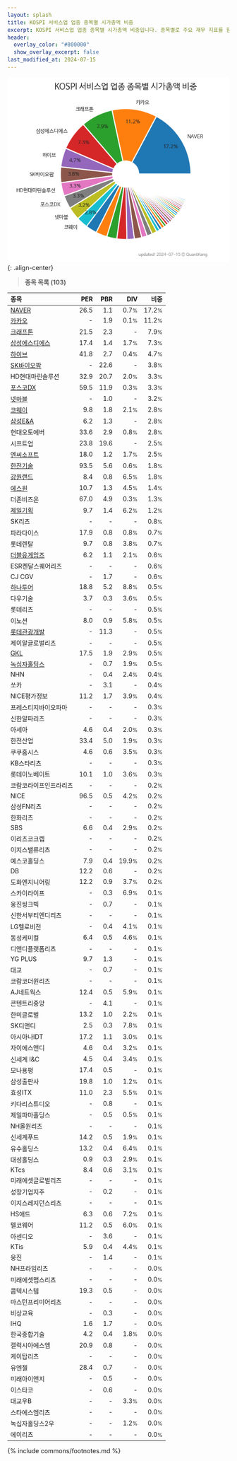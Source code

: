 ```yaml
---
layout: splash
title: KOSPI 서비스업 업종 종목별 시가총액 비중
excerpt: KOSPI 서비스업 업종 종목별 시가총액 비중입니다. 종목별로 주요 재무 지표를 함께 표시합니다.
header:
  overlay_color: "#800000"
  show_overlay_excerpt: false
last_modified_at: 2024-07-15
---
```



![KOSPI 서비스업 업종 종목별 시가총액 비중](/stats/sector/images/kospi_업종_서비스업_종목.png){: .align-center}


> **종목 목록 (103)**<a id="list"></a>

| **종목** | **PER** | **PBR** | **DIV** | **비중** |
| :------- | ------: | ------: | ------: | -------: |
| [NAVER](/035420/) | 26.5 | 1.1 | 0.7<small>%</small> | 17.2<small>%</small> |
| [카카오](/035720/) | - | 1.9 | 0.1<small>%</small> | 11.2<small>%</small> |
| [크래프톤](/259960/) | 21.5 | 2.3 | - | 7.9<small>%</small> |
| [삼성에스디에스](/018260/) | 17.4 | 1.4 | 1.7<small>%</small> | 7.3<small>%</small> |
| [하이브](/352820/) | 41.8 | 2.7 | 0.4<small>%</small> | 4.7<small>%</small> |
| [SK바이오팜](/326030/) | - | 22.6 | - | 3.8<small>%</small> |
| HD현대마린솔루션 | 32.9 | 20.7 | 2.0<small>%</small> | 3.3<small>%</small> |
| [포스코DX](/022100/) | 59.5 | 11.9 | 0.3<small>%</small> | 3.3<small>%</small> |
| [넷마블](/251270/) | - | 1.0 | - | 3.2<small>%</small> |
| [코웨이](/021240/) | 9.8 | 1.8 | 2.1<small>%</small> | 2.8<small>%</small> |
| [삼성E&A](/028050/) | 6.2 | 1.3 | - | 2.8<small>%</small> |
| 현대오토에버 | 33.6 | 2.9 | 0.8<small>%</small> | 2.8<small>%</small> |
| 시프트업 | 23.8 | 19.6 | - | 2.5<small>%</small> |
| [엔씨소프트](/036570/) | 18.0 | 1.2 | 1.7<small>%</small> | 2.5<small>%</small> |
| [한전기술](/052690/) | 93.5 | 5.6 | 0.6<small>%</small> | 1.8<small>%</small> |
| [강원랜드](/035250/) | 8.4 | 0.8 | 6.5<small>%</small> | 1.8<small>%</small> |
| [에스원](/012750/) | 10.7 | 1.3 | 4.5<small>%</small> | 1.4<small>%</small> |
| 더존비즈온 | 67.0 | 4.9 | 0.3<small>%</small> | 1.3<small>%</small> |
| [제일기획](/030000/) | 9.7 | 1.4 | 6.2<small>%</small> | 1.2<small>%</small> |
| SK리츠 | - | - | - | 0.8<small>%</small> |
| 파라다이스 | 17.9 | 0.8 | 0.8<small>%</small> | 0.7<small>%</small> |
| 롯데렌탈 | 9.7 | 0.8 | 3.8<small>%</small> | 0.7<small>%</small> |
| [더블유게임즈](/192080/) | 6.2 | 1.1 | 2.1<small>%</small> | 0.6<small>%</small> |
| ESR켄달스퀘어리츠 | - | - | - | 0.6<small>%</small> |
| CJ CGV | - | 1.7 | - | 0.6<small>%</small> |
| [하나투어](/039130/) | 18.8 | 5.2 | 8.8<small>%</small> | 0.5<small>%</small> |
| 다우기술 | 3.7 | 0.3 | 3.6<small>%</small> | 0.5<small>%</small> |
| 롯데리츠 | - | - | - | 0.5<small>%</small> |
| 이노션 | 8.0 | 0.9 | 5.8<small>%</small> | 0.5<small>%</small> |
| [롯데관광개발](/032350/) | - | 11.3 | - | 0.5<small>%</small> |
| 제이알글로벌리츠 | - | - | - | 0.5<small>%</small> |
| [GKL](/114090/) | 17.5 | 1.9 | 2.9<small>%</small> | 0.5<small>%</small> |
| [녹십자홀딩스](/005250/) | - | 0.7 | 1.9<small>%</small> | 0.5<small>%</small> |
| NHN | - | 0.4 | 2.4<small>%</small> | 0.4<small>%</small> |
| 쏘카 | - | 3.1 | - | 0.4<small>%</small> |
| NICE평가정보 | 11.2 | 1.7 | 3.9<small>%</small> | 0.4<small>%</small> |
| 프레스티지바이오파마 | - | - | - | 0.3<small>%</small> |
| 신한알파리츠 | - | - | - | 0.3<small>%</small> |
| 아세아 | 4.6 | 0.4 | 2.0<small>%</small> | 0.3<small>%</small> |
| 한전산업 | 33.4 | 5.0 | 1.9<small>%</small> | 0.3<small>%</small> |
| 쿠쿠홈시스 | 4.6 | 0.6 | 3.5<small>%</small> | 0.3<small>%</small> |
| KB스타리츠 | - | - | - | 0.3<small>%</small> |
| 롯데이노베이트 | 10.1 | 1.0 | 3.6<small>%</small> | 0.3<small>%</small> |
| 코람코라이프인프라리츠 | - | - | - | 0.2<small>%</small> |
| NICE | 96.5 | 0.5 | 4.2<small>%</small> | 0.2<small>%</small> |
| 삼성FN리츠 | - | - | - | 0.2<small>%</small> |
| 한화리츠 | - | - | - | 0.2<small>%</small> |
| SBS | 6.6 | 0.4 | 2.9<small>%</small> | 0.2<small>%</small> |
| 이리츠코크렙 | - | - | - | 0.2<small>%</small> |
| 이지스밸류리츠 | - | - | - | 0.2<small>%</small> |
| 예스코홀딩스 | 7.9 | 0.4 | 19.9<small>%</small> | 0.2<small>%</small> |
| DB | 12.2 | 0.6 | - | 0.2<small>%</small> |
| 도화엔지니어링 | 12.2 | 0.9 | 3.7<small>%</small> | 0.2<small>%</small> |
| 스카이라이프 | - | 0.3 | 6.9<small>%</small> | 0.1<small>%</small> |
| 웅진씽크빅 | - | 0.7 | - | 0.1<small>%</small> |
| 신한서부티엔디리츠 | - | - | - | 0.1<small>%</small> |
| LG헬로비전 | - | 0.4 | 4.1<small>%</small> | 0.1<small>%</small> |
| 동성케미컬 | 6.4 | 0.5 | 4.6<small>%</small> | 0.1<small>%</small> |
| 디앤디플랫폼리츠 | - | - | - | 0.1<small>%</small> |
| YG PLUS | 9.7 | 1.3 | - | 0.1<small>%</small> |
| 대교 | - | 0.7 | - | 0.1<small>%</small> |
| 코람코더원리츠 | - | - | - | 0.1<small>%</small> |
| AJ네트웍스 | 12.4 | 0.5 | 5.9<small>%</small> | 0.1<small>%</small> |
| 콘텐트리중앙 | - | 4.1 | - | 0.1<small>%</small> |
| 한미글로벌 | 13.2 | 1.0 | 2.2<small>%</small> | 0.1<small>%</small> |
| SK디앤디 | 2.5 | 0.3 | 7.8<small>%</small> | 0.1<small>%</small> |
| 아시아나IDT | 17.2 | 1.1 | 3.0<small>%</small> | 0.1<small>%</small> |
| 자이에스앤디 | 4.6 | 0.4 | 3.2<small>%</small> | 0.1<small>%</small> |
| 신세계 I&C | 4.5 | 0.4 | 3.4<small>%</small> | 0.1<small>%</small> |
| 모나용평 | 17.4 | 0.5 | - | 0.1<small>%</small> |
| 삼성출판사 | 19.8 | 1.0 | 1.2<small>%</small> | 0.1<small>%</small> |
| 효성ITX | 11.0 | 2.3 | 5.5<small>%</small> | 0.1<small>%</small> |
| 키다리스튜디오 | - | 0.8 | - | 0.1<small>%</small> |
| 제일파마홀딩스 | - | 0.5 | 0.5<small>%</small> | 0.1<small>%</small> |
| NH올원리츠 | - | - | - | 0.1<small>%</small> |
| 신세계푸드 | 14.2 | 0.5 | 1.9<small>%</small> | 0.1<small>%</small> |
| 유수홀딩스 | 13.2 | 0.4 | 6.4<small>%</small> | 0.1<small>%</small> |
| 대성홀딩스 | 0.9 | 0.3 | 2.9<small>%</small> | 0.1<small>%</small> |
| KTcs | 8.4 | 0.6 | 3.1<small>%</small> | 0.1<small>%</small> |
| 미래에셋글로벌리츠 | - | - | - | 0.1<small>%</small> |
| 성창기업지주 | - | 0.2 | - | 0.1<small>%</small> |
| 이지스레지던스리츠 | - | - | - | 0.1<small>%</small> |
| HS애드 | 6.3 | 0.6 | 7.2<small>%</small> | 0.1<small>%</small> |
| 텔코웨어 | 11.2 | 0.5 | 6.0<small>%</small> | 0.1<small>%</small> |
| 아센디오 | - | 3.6 | - | 0.1<small>%</small> |
| KTis | 5.9 | 0.4 | 4.4<small>%</small> | 0.1<small>%</small> |
| 웅진 | - | 1.4 | - | 0.1<small>%</small> |
| NH프라임리츠 | - | - | - | 0.0<small>%</small> |
| 미래에셋맵스리츠 | - | - | - | 0.0<small>%</small> |
| 콤텍시스템 | 19.3 | 0.5 | - | 0.0<small>%</small> |
| 마스턴프리미어리츠 | - | - | - | 0.0<small>%</small> |
| 비상교육 | - | 0.3 | - | 0.0<small>%</small> |
| IHQ | 1.6 | 1.7 | - | 0.0<small>%</small> |
| 한국종합기술 | 4.2 | 0.4 | 1.8<small>%</small> | 0.0<small>%</small> |
| 갤럭시아에스엠 | 20.9 | 0.8 | - | 0.0<small>%</small> |
| 케이탑리츠 | - | - | - | 0.0<small>%</small> |
| 유엔젤 | 28.4 | 0.7 | - | 0.0<small>%</small> |
| 미래아이앤지 | - | 0.5 | - | 0.0<small>%</small> |
| 이스타코 | - | 0.6 | - | 0.0<small>%</small> |
| 대교우B | - | - | 3.3<small>%</small> | 0.0<small>%</small> |
| 스타에스엠리츠 | - | - | - | 0.0<small>%</small> |
| 녹십자홀딩스2우 | - | - | 1.2<small>%</small> | 0.0<small>%</small> |
| 에이리츠 | - | - | - | 0.0<small>%</small> |

{% include commons/footnotes.md %}